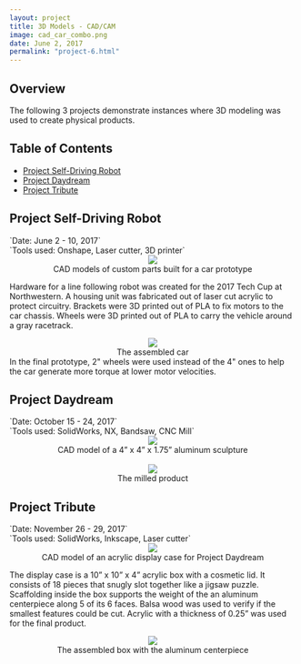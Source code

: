 ```yaml
---
layout: project
title: 3D Models - CAD/CAM
image: cad_car_combo.png
date: June 2, 2017
permalink: "project-6.html"
---
```

## Overview
The following 3 projects demonstrate instances where 3D modeling was used to create physical products.

## Table of Contents
* <a href="#car">Project Self-Driving Robot<br>
* <a href="#cnc">Project Daydream</a><br>
* <a href="#box">Project Tribute</a>

<h2 id="car">Project Self-Driving Robot</h2>
`Date: June 2 - 10, 2017` <br>
`Tools used: Onshape, Laser cutter, 3D printer`

<center><img src="{{ site.baseurl }}/files/pics/cad_car_combo.png" style="max-width:800px"></center>
<center>CAD models of custom parts built for a car prototype</center>

Hardware for a line following robot was created for the 2017 Tech Cup at Northwestern. A housing unit was fabricated out of laser cut acrylic to protect circuitry. Brackets were 3D printed out of PLA to fix motors to the car chassis. Wheels were 3D printed out of PLA to carry the vehicle around a gray racetrack.

<center><img src="{{ site.baseurl }}/files/pics/line_follow_car.jpg" style="max-width:800px"></center>
<center>The assembled car</center>
In the final prototype, 2" wheels were used instead of the 4" ones to help the car generate more torque at lower motor velocities.

<h2 id="cnc">Project Daydream</h2>
`Date: October 15 - 24, 2017` <br>
`Tools used: SolidWorks, NX, Bandsaw, CNC Mill`

<center><img src="{{ site.baseurl }}/files/pics/cnc_model.png" style="max-width:600px"></center>
<center>CAD model of a 4” x 4” x 1.75” aluminum sculpture</center>
<br>
<center><img src="{{ site.baseurl }}/files/pics/cnc_final.jpg" style="max-width:600px"></center>
<center>The milled product</center>

<h2 id="box">Project Tribute</h2>
`Date: November 26 - 29, 2017` <br>
`Tools used: SolidWorks, Inkscape, Laser cutter`

<center><img src="{{ site.baseurl }}/files/pics/cad_box.png" style="max-width:80%"></center>
<center>CAD model of an acrylic display case for Project Daydream</center>

The display case is a 10” x 10” x 4” acrylic box with a cosmetic lid. It consists of 18 pieces that snugly slot together like a jigsaw puzzle. Scaffolding inside the box supports the weight of the an aluminum centerpiece along 5 of its 6 faces. Balsa wood was used to verify if the smallest features could be cut. Acrylic with a thickness of 0.25” was used for the final product.

<center><img src="{{ site.baseurl }}/files/pics/box.jpg" style="max-width:700px"></center>
<center>The assembled box with the aluminum centerpiece</center>

<!-- Intermodal Navigation -->
<br>
<center>
  <table align>
    <thead>
      <tr>
        <a href="{{site.baseurl}}/project-5.html"><i class="fas fa-chevron-circle-left fa-3x"></i></a>
      </tr>
    </thead>
  </table>
</center>
